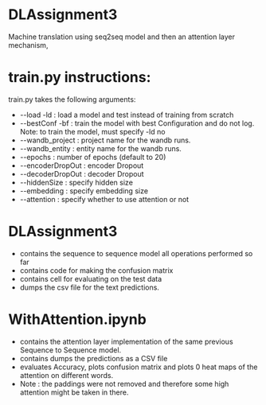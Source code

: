 # DLAssignment3
Machine translation using seq2seq model and then an attention layer mechanism,

# train.py instructions:

train.py takes the following arguments:
- --load -ld : load a model and test instead of training from scratch
- --bestConf -bf : train the model with best Configuration and do not log. Note: to train the model, must specify -ld no
- --wandb_project : project name for the wandb runs.
- --wandb_entity : entity name for the wandb runs.
- --epochs : number of epochs (default to 20)
- --encoderDropOut : encoder Dropout
- --decoderDropOut : decoder Dropout
- --hiddenSize : specify hidden size
- --embedding : specify embedding size
- --attention : specify whether to use attention or not

# DLAssignment3 

- contains the sequence to sequence model all operations performed so far
- contains code for making the confusion matrix 
- contains cell for evaluating on the test data
- dumps the csv file for the text predictions.

# WithAttention.ipynb

- contains the attention layer implementation of the same previous Sequence to Sequence model.
- contains dumps the predictions as a CSV file
- evaluates Accuracy, plots confusion matrix and plots 0 heat maps of the attention on different words.
- Note : the paddings were not removed and therefore some high attention might be taken in there.
